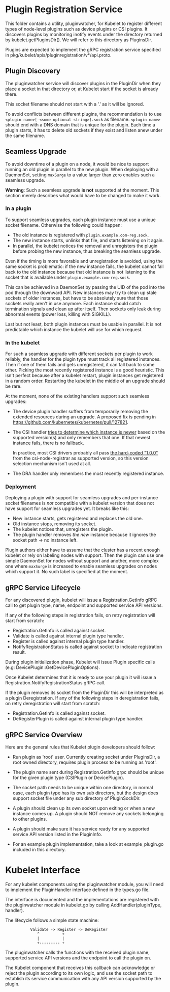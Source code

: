 # Plugin Registration Service

This folder contains a utility, pluginwatcher, for Kubelet to register
different types of node-level plugins such as device plugins or CSI plugins.
It discovers plugins by monitoring inotify events under the directory returned by
kubelet.getPluginsDir(). We will refer to this directory as PluginsDir.

Plugins are expected to implement the gRPC registration service specified in
pkg/kubelet/apis/pluginregistration/v*/api.proto.

## Plugin Discovery

The pluginwatcher service will discover plugins in the PluginDir when they
place a socket in that directory or, at Kubelet start if the socket is already
there.

This socket filename should not start with a '.' as it will be ignored.

To avoid conflicts between different plugins, the recommendation is to use
`<plugin name>[-<some optional string>].sock` as filename. `<plugin name>`
should end with a DNS domain that is unique for the plugin. Each time a plugin
starts, it has to delete old sockets if they exist and listen anew under the
same filename.

## Seamless Upgrade

To avoid downtime of a plugin on a node, it would be nice to support running an
old plugin in parallel to the new plugin. When deploying with a DaemonSet,
setting `maxSurge` to a value larger than zero enables such a seamless upgrade.

**Warning**: Such a seamless upgrade **is not** supported at the moment. This
section merely describes what would have to be changed to make it work.

### In a plugin

To support seamless upgrades, each plugin instance must use a unique
socket filename. Otherwise the following could happen:
- The old instance is registered with `plugin.example.com-reg.sock`.
- The new instance starts, unlinks that file, and starts listening on it again.
- In parallel, the kubelet notices the removal and unregisters the plugin
  before probing the new instance, thus breaking the seamless upgrade.

Even if the timing is more favorable and unregistration is avoided, using the
same socket is problematic: if the new instance fails, the kubelet cannot fall
back to the old instance because that old instance is not listening to the
socket that is available under `plugin.example.com-reg.sock`.

This can be achieved in a DaemonSet by passing the UID of the pod into the pod
through the downward API. New instances may try to clean up stale sockets of
older instances, but have to be absolutely sure that those sockets really
aren't in use anymore. Each instance should catch termination signals and clean
up after itself. Then sockets only leak during abnormal events (power loss,
killing with SIGKILL).

Last but not least, both plugin instances must be usable in parallel. It is not
predictable which instance the kubelet will use for which request.

### In the kubelet

For such a seamless upgrade with different sockets per plugin to work reliably,
the handler for the plugin type must track all registered instances. Then if
one of them fails and gets unregistered, it can fall back to some
other. Picking the most recently registered instance is a good heuristic. This
isn't perfect because after a kubelet restart, plugin instances get registered
in a random order. Restarting the kubelet in the middle of an upgrade should be
rare.

At the moment, none of the existing handlers support such seamless upgrades:

- The device plugin handler suffers from temporarily removing the extended
  resources during an upgrade. A proposed fix is pending in
  https://github.com/kubernetes/kubernetes/pull/127821.

- The CSI handler [tries to determine which instance is newer](https://github.com/kubernetes/kubernetes/blob/7140b4910c6c1179c9778a7f3bb8037356febd58/pkg/volume/csi/csi_plugin.go#L115-L125) based on the supported version(s) and
  only remembers that one. If that newest instance fails, there is no fallback.

  In practice, most CSI drivers probably all pass [the hard-coded "1.0.0"](https://github.com/kubernetes-csi/node-driver-registrar/blob/27700e2962cd35b9f2336a156146181e5c75399e/cmd/csi-node-driver-registrar/main.go#L72)
  from the csi-node-registrar as supported version, so this version
  selection mechanism isn't used at all.

- The DRA handler only remembers the most recently registered instance.

### Deployment

Deploying a plugin with support for seamless upgrades and per-instance socket
filenames is *not* compatible with a kubelet version that does not have support
for seamless upgrades yet. It breaks like this:

- New instance starts, gets registered and replaces the old one.
- Old instance stops, removing its socket.
- The kubelet notices that, unregisters the plugin.
- The plugin handler removes *the new* instance because it ignores the socket path -> no instance left.

Plugin authors either have to assume that the cluster has a recent enough
kubelet or rely on labeling nodes with support. Then the plugin can use one
simple DaemonSet for nodes without support and another, more complex one where
`maxSurge` is increased to enable seamless upgrades on nodes which support it.
No such label is specified at the moment.

## gRPC Service Lifecycle

For any discovered plugin, kubelet will issue a Registration.GetInfo gRPC call
to get plugin type, name, endpoint and supported service API versions.

If any of the following steps in registration fails, on retry registration will
start from scratch:
- Registration.GetInfo is called against socket.
- Validate is called against internal plugin type handler.
- Register is called against internal plugin type handler.
- NotifyRegistrationStatus is called against socket to indicate registration result.

During plugin initialization phase, Kubelet will issue Plugin specific calls
(e.g: DevicePlugin::GetDevicePluginOptions).

Once Kubelet determines that it is ready to use your plugin it will issue a
Registration.NotifyRegistrationStatus gRPC call.

If the plugin removes its socket from the PluginDir this will be interpreted
as a plugin Deregistration. If any of the following steps in deregistration fails,
on retry deregistration will start from scratch:
- Registration.GetInfo is called against socket.
- DeRegisterPlugin is called against internal plugin type handler.


## gRPC Service Overview

Here are the general rules that Kubelet plugin developers should follow:
- Run plugin as 'root' user. Currently creating socket under PluginsDir, a root owned
  directory, requires plugin process to be running as 'root'.

- The plugin name sent during Registration.GetInfo grpc should be unique
  for the given plugin type (CSIPlugin or DevicePlugin).

- The socket path needs to be unique within one directory, in normal case,
  each plugin type has its own sub directory, but the design does support socket file
  under any sub directory of PluginSockDir.

- A plugin should clean up its own socket upon exiting or when a new instance
  comes up. A plugin should NOT remove any sockets belonging to other plugins.

- A plugin should make sure it has service ready for any supported service API
  version listed in the PluginInfo.

- For an example plugin implementation, take a look at example_plugin.go
  included in this directory.


# Kubelet Interface

For any kubelet components using the pluginwatcher module, you will need to
implement the PluginHandler interface defined in the types.go file.

The interface is documented and the implementations are registered with the
pluginwatcher module in kubelet.go by calling AddHandler(pluginType, handler).


The lifecycle follows a simple state machine:

               Validate -> Register -> DeRegister
                  ^          +
                  |          |
                  +--------- +

The pluginwatcher calls the functions with the received plugin name, supported
service API versions and the endpoint to call the plugin on.

The Kubelet component that receives this callback can acknowledge or reject
the plugin according to its own logic, and use the socket path to establish
its service communication with any API version supported by the plugin.
